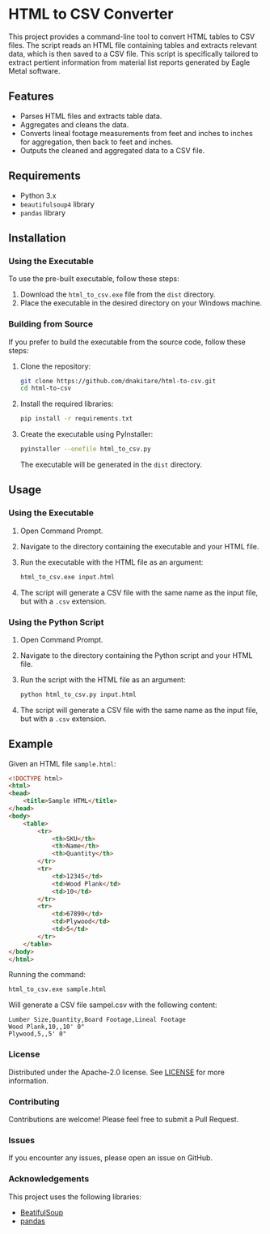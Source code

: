 # HTML to CSV Converter

This project provides a command-line tool to convert HTML tables to CSV files. The script reads an HTML file containing tables and extracts relevant data, which is then saved to a CSV file. This script is specifically tailored to extract pertient information from material list reports generated by Eagle Metal software.

## Features

- Parses HTML files and extracts table data.
- Aggregates and cleans the data.
- Converts lineal footage measurements from feet and inches to inches for aggregation, then back to feet and inches.
- Outputs the cleaned and aggregated data to a CSV file.

## Requirements

- Python 3.x
- `beautifulsoup4` library
- `pandas` library

## Installation

### Using the Executable

To use the pre-built executable, follow these steps:

1. Download the `html_to_csv.exe` file from the `dist` directory.
2. Place the executable in the desired directory on your Windows machine.

### Building from Source

If you prefer to build the executable from the source code, follow these steps:

1. Clone the repository:

    ```sh
    git clone https://github.com/dnakitare/html-to-csv.git
    cd html-to-csv
    ```

2. Install the required libraries:

    ```sh
    pip install -r requirements.txt
    ```

3. Create the executable using PyInstaller:

    ```sh
    pyinstaller --onefile html_to_csv.py
    ```

    The executable will be generated in the `dist` directory.

## Usage

### Using the Executable

1. Open Command Prompt.
2. Navigate to the directory containing the executable and your HTML file.
3. Run the executable with the HTML file as an argument:

    ```sh
    html_to_csv.exe input.html
    ```

4. The script will generate a CSV file with the same name as the input file, but with a `.csv` extension.

### Using the Python Script

1. Open Command Prompt.
2. Navigate to the directory containing the Python script and your HTML file.
3. Run the script with the HTML file as an argument:

    ```sh
    python html_to_csv.py input.html
    ```

4. The script will generate a CSV file with the same name as the input file, but with a `.csv` extension.

## Example

Given an HTML file `sample.html`:

```html
<!DOCTYPE html>
<html>
<head>
    <title>Sample HTML</title>
</head>
<body>
    <table>
        <tr>
            <th>SKU</th>
            <th>Name</th>
            <th>Quantity</th>
        </tr>
        <tr>
            <td>12345</td>
            <td>Wood Plank</td>
            <td>10</td>
        </tr>
        <tr>
            <td>67890</td>
            <td>Plywood</td>
            <td>5</td>
        </tr>
    </table>
</body>
</html>
```

Running the command:
```sh
html_to_csv.exe sample.html
```
Will generate a CSV file sampel.csv with the following content:
```csv
Lumber Size,Quantity,Board Footage,Lineal Footage
Wood Plank,10,,10' 0"
Plywood,5,,5' 0"
```

### License
Distributed under the Apache-2.0 license. See [LICENSE](https://www.apache.org/licenses/LICENSE-2.0) for more information.

### Contributing
Contributions are welcome! Please feel free to submit a Pull Request.

### Issues
If you encounter any issues, please open an issue on GitHub.

### Acknowledgements
This project uses the following libraries:
- [BeatifulSoup](https://www.crummy.com/software/BeautifulSoup/)
- [pandas](https://pandas.pydata.org)